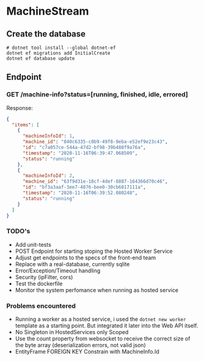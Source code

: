# MachineStream

## Create the database

```
# dotnet tool install --global dotnet-ef
dotnet ef migrations add InitialCreate
dotnet ef database update
```

## Endpoint

### GET /machine-info?status=[running, finished, idle, errored]

Response:

```json
{
  "items": [
    {
      "machineInfoId": 1,
      "machine_id": "840c6335-c0b9-49f8-9eba-e52ef9e23c43",
      "id": "c7a057ce-544a-47d2-bf98-39b488f9a76a",
      "timestamp": "2020-11-16T06:39:47.068509",
      "status": "running"
    },
    {
      "machineInfoId": 2,
      "machine_id": "63f9d31e-18cf-4def-8887-164366d70c46",
      "id": "bf3a3aaf-3ee7-4876-bee0-30cb6817111a",
      "timestamp": "2020-11-16T06:39:52.080248",
      "status": "running"
    }
  ]
}
```

### TODO's

- Add unit-tests
- POST Endpoint for starting stoping the Hosted Worker Service
- Adjust get endpoints to the specs of the front-end team
- Replace with a real-database, currently sqlite
- Error/Exception/Timeout handling
- Security (ipFilter, cors)
- Test the dockerfile
- Monitor the system perfomance when running as hosted service

### Problems encountered

- Running a worker as a hosted service, i used the `dotnet new worker` template as a starting point.
  But integrated it later into the Web API itself.
- No Singleton in HostedServices only Scoped
- Use the count property from websocket to receive the correct size of the byte array (deserialization errors, not valid json)
- EntityFrame FOREIGN KEY Constrain with MachineInfo.Id
